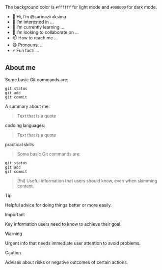 
The background color is `#ffffff` for light mode and `#000000` for dark mode.

- 👋 Hi, I’m @sarinaziraksima
- 👀 I’m interested in ...
- 🌱 I’m currently learning ...
- 💞️ I’m looking to collaborate on ...
- 📫 How to reach me ...
- 😄 Pronouns: ...
- ⚡ Fun fact: ...

## About me

<!-- TO DO: add more details about me later -->
Some basic Git commands are:
```
git status
git add
git commit
```
A summary about me:

> Text that is a quote

codding languages:

> Text that is a quote


practical skills
> Some basic Git commands are:
  ```
  git status
  git add
  git commit
  ```






> [!hi]
> Useful information that users should know, even when skimming content.

> [!TIP]
> Helpful advice for doing things better or more easily.

> [!IMPORTANT]
> Key information users need to know to achieve their goal.

> [!WARNING]
> Urgent info that needs immediate user attention to avoid problems.

> [!CAUTION]
> Advises about risks or negative outcomes of certain actions.


<!---

--->
